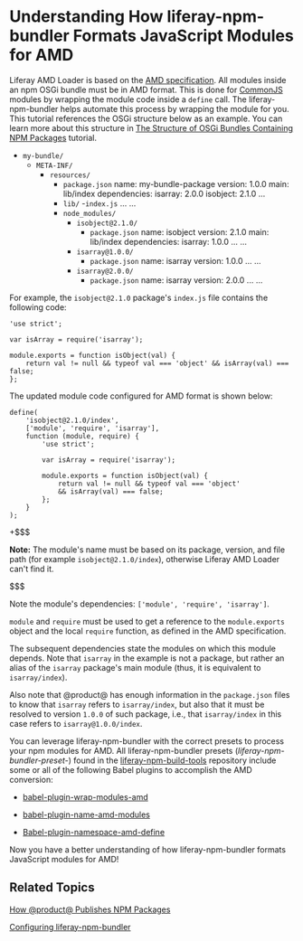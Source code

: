 # Understanding How liferay-npm-bundler Formats JavaScript Modules for AMD [](id=understanding-how-liferay-npm-bundler-formats-javascript-modules-for-amd)

Liferay AMD Loader is based on the 
[AMD specification](https://github.com/amdjs/amdjs-api/wiki/AMD). 
All modules inside an npm OSGi bundle must be in AMD format. This is done for 
[CommonJS](http://www.commonjs.org/) modules by wrapping the module code 
inside a `define` call. The liferay-npm-bundler helps automate this process by 
wrapping the module for you. This tutorial references the OSGi structure below 
as an example. You can learn more about this structure in 
[The Structure of OSGi Bundles Containing NPM Packages](/develop/tutorials/-/knowledge_base/7-0/the-structure-of-osgi-bundles-containing-npm-packages) 
tutorial.

- `my-bundle/`
    - `META-INF/`
        - `resources/`
            - `package.json`
                name: my-bundle-package
                version: 1.0.0
                main: lib/index
                dependencies:
                    isarray: 2.0.0
                    isobject: 2.1.0
                ...
            - `lib/`
                -`index.js`
                ...
            ...
            - `node_modules/`
                - `isobject@2.1.0/`
                    - `package.json`
                        name: isobject
                        version: 2.1.0
                        main: lib/index
                        dependencies:
                            isarray: 1.0.0
                        ...
                    ...
                - `isarray@1.0.0/`
                    - `package.json`
                        name: isarray
                        version: 1.0.0
                        ...
                    ...
                - `isarray@2.0.0/`
                    - `package.json`
                        name: isarray
                        version: 2.0.0
                        ...
                    ...

For example, the `isobject@2.1.0` package's `index.js` file contains the 
following code:

    'use strict';

    var isArray = require('isarray');

    module.exports = function isObject(val) {
        return val != null && typeof val === 'object' && isArray(val) === false;
    };

The updated module code configured for AMD format is shown below:

    define(
        'isobject@2.1.0/index', 
        ['module', 'require', 'isarray'], 
        function (module, require) {
            'use strict';

            var isArray = require('isarray');

            module.exports = function isObject(val) {
                return val != null && typeof val === 'object' 
                && isArray(val) === false;
            };
        }
    );

+$$$

**Note:** The module's name must be based on its package, version, and file path 
(for example `isobject@2.1.0/index`), otherwise Liferay AMD Loader can't find 
it.

$$$

Note the module's dependencies: `['module', 'require', 'isarray']`.

`module` and `require` must be used to get a reference to the `module.exports`
object and the local `require` function, as defined in the AMD specification.

The subsequent dependencies state the modules on which this module depends. Note 
that `isarray` in the example is not a package, but rather an alias of the 
`isarray` package's main module (thus, it is equivalent to `isarray/index`).

Also note that @product@ has enough information in the `package.json` files 
to know that `isarray` refers to `isarray/index`, but also that it must be 
resolved to version `1.0.0` of such package, i.e., that `isarray/index` in this 
case refers to `isarray@1.0.0/index`.

You can leverage liferay-npm-bundler with the correct presets to process your 
npm modules for AMD. All liferay-npm-bundler presets 
(*liferay-npm-bundler-preset-*) found in the [liferay-npm-build-tools](https://github.com/liferay/liferay-npm-build-tools/tree/master/packages) 
repository include some or all of the following Babel plugins to accomplish the 
AMD conversion:

-  [babel-plugin-wrap-modules-amd](https://github.com/liferay/liferay-npm-build-tools/blob/master/packages/babel-plugin-wrap-modules-amd)

-  [babel-plugin-name-amd-modules](https://github.com/liferay/liferay-npm-build-tools/blob/master/packages/babel-plugin-name-amd-modules)

-  [Babel-plugin-namespace-amd-define](https://github.com/liferay/liferay-npm-build-tools/blob/master/packages/babel-plugin-namespace-amd-define)

Now you have a better understanding of how liferay-npm-bundler formats 
JavaScript modules for AMD!

## Related Topics [](id=related-topics)

[How @product@ Publishes NPM Packages](/develop/tutorials/-/knowledge_base/7-0/how-liferay-portal-publishes-npm-packages)

[Configuring liferay-npm-bundler](/develop/tutorials/-/knowledge_base/7-0/configuring-liferay-npm-bundler)

